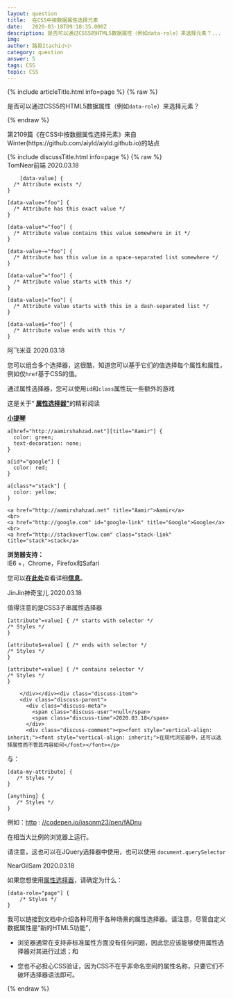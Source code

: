 ```yaml
---
layout: question
title:  在CSS中按数据属性选择元素
date:   2020-03-18T09:18:35.000Z
description: 是否可以通过CSS5的HTML5数据属性（例如data-role）来选择元素？...
img: 
author: 路易Itachi小小
category: question
answer: 5
tags: CSS
topic: CSS
---
```

<div class="article-root">
  <div class="article">
    {% include articleTitle.html info=page %}
    {% raw %}
    <div class="article-content"><p><font style="vertical-align: inherit;"><font style="vertical-align: inherit;">是否可以通过CSS5的HTML5数据属性（例如</font></font><code>data-role</code><font style="vertical-align: inherit;"><font style="vertical-align: inherit;">）</font><font style="vertical-align: inherit;">来选择元素</font><font style="vertical-align: inherit;">？</font></font></p></div>
    {% endraw %}
  </div>
  <p class="winter_mark">第2109篇《在CSS中按数据属性选择元素》来自Winter(https://github.com/aiyld/aiyld.github.io)的站点</p>
  <div class="discuss-wrapper">
    {% include discussTitle.html info=page %}
    {% raw %}
    <div class="discuss-item">
        <div class="discuss-parent">
          <div class="discuss-meta">
            <span class="discuss-user">TomNear前端</span>
            <span class="discuss-time">2020.03.18</span>
          </div>
          <div class="discuss-comment"><pre><code>    [data-value] {<font></font>
  /* Attribute exists */<font></font>
}<font></font>
<font></font>
[data-value="foo"] {<font></font>
  /* Attribute has this exact value */<font></font>
}<font></font>
<font></font>
[data-value*="foo"] {<font></font>
  /* Attribute value contains this value somewhere in it */<font></font>
}<font></font>
<font></font>
[data-value~="foo"] {<font></font>
  /* Attribute has this value in a space-separated list somewhere */<font></font>
}<font></font>
<font></font>
[data-value^="foo"] {<font></font>
  /* Attribute value starts with this */<font></font>
}<font></font>
<font></font>
[data-value|="foo"] {<font></font>
  /* Attribute value starts with this in a dash-separated list */<font></font>
}<font></font>
<font></font>
[data-value$="foo"] {<font></font>
  /* Attribute value ends with this */<font></font>
}<font></font>
</code></pre></div>
        </div></div><div class="discuss-item">
        <div class="discuss-parent">
          <div class="discuss-meta">
            <span class="discuss-user">阿飞米亚</span>
            <span class="discuss-time">2020.03.18</span>
          </div>
          <div class="discuss-comment"><p><font style="vertical-align: inherit;"><font style="vertical-align: inherit;">您可以组合多个选择器，这很酷，知道您可以基于它们的值选择每个属性和属性，例如仅</font></font><code>href</code><font style="vertical-align: inherit;"><font style="vertical-align: inherit;">基于CSS的值。</font></font></p>

<p><font style="vertical-align: inherit;"><font style="vertical-align: inherit;">通过属性选择器，您可以使用</font></font><code>id</code><font style="vertical-align: inherit;"><font style="vertical-align: inherit;">和</font></font><code>class</code><font style="vertical-align: inherit;"><font style="vertical-align: inherit;">属性</font><font style="vertical-align: inherit;">玩一些额外的游戏</font></font></p>

<p><font style="vertical-align: inherit;"><font style="vertical-align: inherit;">这是关于“ </font><strong><a href="https://css-tricks.com/attribute-selectors/" rel="noreferrer"><font style="vertical-align: inherit;">属性选择器”</font></a></strong><font style="vertical-align: inherit;">的精彩阅读</font></font><strong><a href="https://css-tricks.com/attribute-selectors/" rel="noreferrer"><font style="vertical-align: inherit;"></font></a></strong></p>

<p><strong><a href="https://jsfiddle.net/Lgy6utts/1/" rel="noreferrer"><font style="vertical-align: inherit;"><font style="vertical-align: inherit;">小提琴</font></font></a></strong></p>

<p></p><div class="snippet" data-lang="js" data-hide="false" data-console="true" data-babel="false">
<div class="snippet-code">
<pre class="snippet-code-css lang-css prettyprint-override"><code>a[href="http://aamirshahzad.net"][title="Aamir"] {<font></font>
  color: green;<font></font>
  text-decoration: none;<font></font>
}<font></font>
<font></font>
a[id*="google"] {<font></font>
  color: red;<font></font>
}<font></font>
<font></font>
a[class*="stack"] {<font></font>
  color: yellow;<font></font>
}</code></pre>
<pre class="snippet-code-html lang-html prettyprint-override"><code>&lt;a href="http://aamirshahzad.net" title="Aamir"&gt;Aamir&lt;/a&gt;<font></font>
&lt;br&gt;<font></font>
&lt;a href="http://google.com" id="google-link" title="Google"&gt;Google&lt;/a&gt;<font></font>
&lt;br&gt;<font></font>
&lt;a href="http://stackoverflow.com" class="stack-link" title="stack"&gt;stack&lt;/a&gt;</code></pre>
</div>
</div>
<p></p>

<p><strong><font style="vertical-align: inherit;"><font style="vertical-align: inherit;">浏览器支持：</font></font></strong><br><font style="vertical-align: inherit;"><font style="vertical-align: inherit;"> 
IE6 +，Chrome，Firefox和Safari</font></font></p>

<p><font style="vertical-align: inherit;"><font style="vertical-align: inherit;">您可以</font></font><strong><a href="http://caniuse.com/#feat=css-sel2" rel="noreferrer"><font style="vertical-align: inherit;"><font style="vertical-align: inherit;">在此处</font></font></a></strong><font style="vertical-align: inherit;"><font style="vertical-align: inherit;">查看详细</font><strong><a href="http://caniuse.com/#feat=css-sel2" rel="noreferrer"><font style="vertical-align: inherit;">信息</font></a></strong><font style="vertical-align: inherit;">。</font></font></p></div>
        </div></div><div class="discuss-item">
        <div class="discuss-parent">
          <div class="discuss-meta">
            <span class="discuss-user">JinJin神奇宝儿</span>
            <span class="discuss-time">2020.03.18</span>
          </div>
          <div class="discuss-comment"><p><font style="vertical-align: inherit;"><font style="vertical-align: inherit;">值得注意的是CSS3子串属性选择器</font></font></p>

<pre><code>[attribute^=value] { /* starts with selector */<font></font>
/* Styles */<font></font>
}<font></font>
<font></font>
[attribute$=value] { /* ends with selector */<font></font>
/* Styles */<font></font>
}<font></font>
<font></font>
[attribute*=value] { /* contains selector */<font></font>
/* Styles */<font></font>
}<font></font>
</code></pre></div>
        </div></div><div class="discuss-item">
        <div class="discuss-parent">
          <div class="discuss-meta">
            <span class="discuss-user">null</span>
            <span class="discuss-time">2020.03.18</span>
          </div>
          <div class="discuss-comment"><p><font style="vertical-align: inherit;"><font style="vertical-align: inherit;">在现代浏览器中，还可以选择属性而不管其内容如何</font></font></p>

<p><font style="vertical-align: inherit;"><font style="vertical-align: inherit;">与：  </font></font></p>

<pre><code>[data-my-attribute] {<font></font>
   /* Styles */<font></font>
}<font></font>
<font></font>
[anything] {<font></font>
   /* Styles */<font></font>
}<font></font>
</code></pre>

<p><font style="vertical-align: inherit;"><font style="vertical-align: inherit;">例如：</font><a href="http://codepen.io/jasonm23/pen/fADnu" rel="noreferrer"><font style="vertical-align: inherit;">http</font></a><font style="vertical-align: inherit;"> : </font></font><a href="http://codepen.io/jasonm23/pen/fADnu" rel="noreferrer"><font style="vertical-align: inherit;"><font style="vertical-align: inherit;">//codepen.io/jasonm23/pen/fADnu</font></font></a></p>

<p><font style="vertical-align: inherit;"><font style="vertical-align: inherit;">在相当大比例的浏览器上运行。</font></font></p>

<p><font style="vertical-align: inherit;"><font style="vertical-align: inherit;">请注意，这也可以在JQuery选择器中使用，也可以使用 </font></font><code>document.querySelector</code></p></div>
        </div></div><div class="discuss-item">
        <div class="discuss-parent">
          <div class="discuss-meta">
            <span class="discuss-user">NearGilSam</span>
            <span class="discuss-time">2020.03.18</span>
          </div>
          <div class="discuss-comment"><p><font style="vertical-align: inherit;"><font style="vertical-align: inherit;">如果您想使用</font></font><a href="http://www.w3.org/TR/selectors/#attribute-selectors"><font style="vertical-align: inherit;"><font style="vertical-align: inherit;">属性选择器</font></font></a><font style="vertical-align: inherit;"><font style="vertical-align: inherit;">，请确定为什么：</font></font></p>

<pre><code>[data-role="page"] {<font></font>
    /* Styles */<font></font>
}<font></font>
</code></pre>

<p><font style="vertical-align: inherit;"><font style="vertical-align: inherit;">我可以链接到文档中介绍各种可用于各种场景的属性选择器。</font><font style="vertical-align: inherit;">请注意，尽管自定义数据属性是“新的HTML5功能”，</font></font></p>

<ul>
<li><p><font style="vertical-align: inherit;"><font style="vertical-align: inherit;">浏览器通常在支持非标准属性方面没有任何问题，因此您应该能够使用属性选择器对其进行过滤；</font><font style="vertical-align: inherit;">和</font></font></p></li>
<li><p><font style="vertical-align: inherit;"><font style="vertical-align: inherit;">您也不必担心CSS验证，因为CSS不在乎非命名空间的属性名称，只要它们不破坏选择器语法即可。</font></font></p></li>
</ul></div>
        </div></div>
    {% endraw %}
  </div>
<div>
